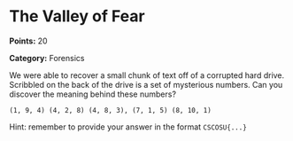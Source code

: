 # The Valley of Fear

**Points:** 20

**Category:** Forensics

We were able to recover a small chunk of text off of a corrupted hard drive. Scribbled on the back of the drive is a set
of mysterious numbers. Can you discover the meaning behind these numbers?

```
(1, 9, 4) (4, 2, 8) (4, 8, 3), (7, 1, 5) (8, 10, 1)
```

Hint: remember to provide your answer in the format `CSCOSU{...}`
